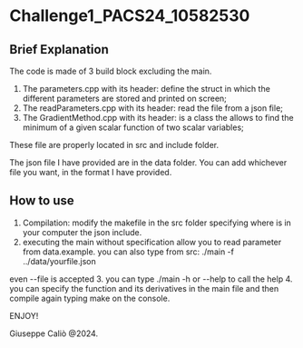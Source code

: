 # Challenge1_PACS24_10582530
## Brief Explanation
The code is made of 3 build block excluding the main.
1. The parameters.cpp with its header: define the struct in which the different parameters are stored and printed on screen;
2. The readParameters.cpp with its header: read the file from a json file;
3. The GradientMethod.cpp with its header: is a class the allows to find the minimum of a given scalar function of two scalar variables;

These file are properly located in src and include folder.

The json file I have provided are in the data folder. You can add whichever file you want, in the format I have provided.


## How to use
1. Compilation: modify the makefile in the src folder specifying where is in your computer the json include.
2. executing the main without specification allow you to read parameter from data.example.
you can also type from src: ./main -f ../data/yourfile.json

even --file is accepted
3. you can type ./main -h or --help to call the help
4. you can specify the function and its derivatives in the main file and then compile again typing make on the console.

ENJOY!

Giuseppe Caliò @2024.
